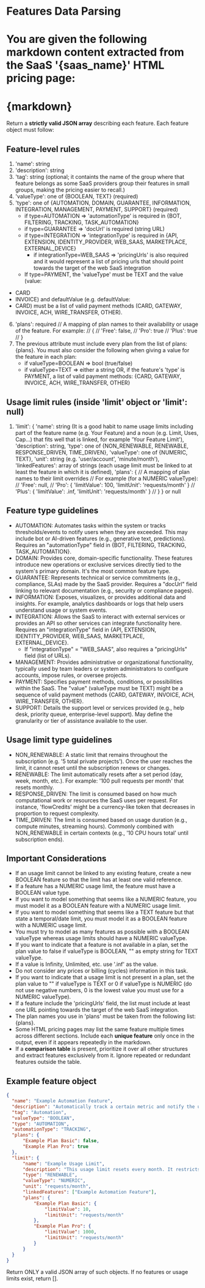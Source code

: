 # Features Data Parsing

You are given the following markdown content extracted from the SaaS '{saas_name}' HTML pricing page:
========================================
{markdown}
========================================

Return a **strictly valid JSON array** describing each feature. Each feature object must follow:

## Feature-level rules
1) 'name': string
2) 'description': string
3) 'tag': string (optional; it containts the name of the group where that feature belongs as some SaaS providers group their features in small groups, making the pricing easier to recall.)
4) 'valueType': one of {BOOLEAN, TEXT} (required)
5) 'type': one of {AUTOMATION, DOMAIN, GUARANTEE, INFORMATION, INTEGRATION, MANAGEMENT, PAYMENT, SUPPORT} (required)
   - if type=AUTOMATION => 'automationType' is required in {BOT, FILTERING, TRACKING, TASK_AUTOMATION}
   - if type=GUARANTEE => 'docUrl' is required (string URL)
   - if type=INTEGRATION => 'integrationType' is required in {API, EXTENSION, IDENTITY_PROVIDER, WEB_SAAS, MARKETPLACE, EXTERNAL_DEVICE}
       * if integrationType=WEB_SAAS => 'pricingUrls' is also required and it would represent a list of pricing urls that should point towards the target of the web SaaS integration
   - If type=PAYMENT, the 'valueType' must be TEXT and the value (value:
  - CARD
  - INVOICE) and defaultValue (e.g. defaultValue:
  - CARD) must be a list of valid payment methods (CARD, GATEWAY, INVOICE, ACH, WIRE_TRANSFER, OTHER).
6) 'plans': required
 // A mapping of plan names to their availability or usage of the feature. For example:
 // {
 //   'Free': false,
 //   'Pro': true
 //   'Plus': true
 // }
7) The previous attribute must include every plan from the list of plans: {plans}. You must also consider the following when giving a value for the feature in each plan:
   - if valueType=BOOLEAN => bool (true/false)
   - if valueType=TEXT => either a string OR, if the feature's 'type' is PAYMENT,
     a list of valid payment methods: {CARD, GATEWAY, INVOICE, ACH, WIRE_TRANSFER, OTHER}

## Usage limit rules (inside 'limit' object or 'limit': null)
1) 'limit': {
     'name': string (It is a good habit to name usage limits including part of the feature name (e.g. Your Feature) and a noun (e.g. Limit, Uses, Cap...) that fits well that is linked, for example 'Your Feature Limit'),
     'description': string,
     'type': one of {NON_RENEWABLE, RENEWABLE, RESPONSE_DRIVEN, TIME_DRIVEN},
     'valueType': one of {NUMERIC, TEXT},
     'unit': string (e.g. 'user/account', 'minute/month'),
     'linkedFeatures': array of strings (each usage limit must be linked to at least the feature in which it is defined),
      'plans': { // A mapping of plan names to their limit overrides
       // For example (for a NUMERIC valueType):
       //   'Free': null,
       //   'Pro': { 'limitValue': 100, 'limitUnit': 'requests/month' }
       //   'Plus': { 'limitValue': .inf, 'limitUnit': 'requests/month' }
       // }
   } or null

## Feature type guidelines
- AUTOMATION:
  Automates tasks within the system or tracks thresholds/events to notify users when they are exceeded.
  This may include bot or AI-driven features (e.g., generative text, predictions).
  Requires an "automationType" field in {BOT, FILTERING, TRACKING, TASK_AUTOMATION}.
- DOMAIN:
  Provides core, domain-specific functionality. These features introduce new operations or exclusive services
  directly tied to the system's primary domain. It's the most common feature type.
- GUARANTEE:
  Represents technical or service commitments (e.g., compliance, SLAs) made by the SaaS provider.
  Requires a "docUrl" field linking to relevant documentation (e.g., security or compliance pages).
- INFORMATION:
  Exposes, visualizes, or provides additional data and insights.
  For example, analytics dashboards or logs that help users understand usage or system events.
- INTEGRATION:
  Allows the SaaS to interact with external services or provides an API so other services can integrate
  functionality here. Requires an "integrationType" field in {API, EXTENSION, IDENTITY_PROVIDER, WEB_SAAS, MARKETPLACE, EXTERNAL_DEVICE}.
  - If "integrationType" = "WEB_SAAS", also requires a "pricingUrls" field (list of URLs).
- MANAGEMENT:
  Provides administrative or organizational functionality, typically used by team leaders or system administrators
  to configure accounts, impose rules, or oversee projects.
- PAYMENT:
  Specifies payment methods, conditions, or possibilities within the SaaS.
  The "value" (valueType must be TEXT) might be a sequence of valid payment methods
  {CARD, GATEWAY, INVOICE, ACH, WIRE_TRANSFER, OTHER}.
- SUPPORT:
  Details the support level or services provided (e.g., help desk, priority queue, enterprise-level support).
  May define the granularity or tier of assistance available to the user.

## Usage limit type guidelines
- NON_RENEWABLE: A static limit that remains throughout the subscription (e.g. '5 total private projects').
Once the user reaches the limit, it cannot reset until the subscription renews or changes. 
- RENEWABLE: The limit automatically resets after a set period (day, week, month, etc.).
For example: '100 pull requests per month' that resets monthly.
- RESPONSE_DRIVEN: The limit is consumed based on how much computational work or resources the SaaS uses per request.
For instance, 'flowCredits' might be a currency-like token that decreases in proportion to request complexity.
- TIME_DRIVEN: The limit is consumed based on usage duration (e.g., compute minutes, streaming hours).
Commonly combined with NON_RENEWABLE in certain contexts (e.g., '10 CPU hours total' until subscription ends).

## Important Considerations
- If an usage limit cannot be linked to any existing feature, create a new BOOLEAN feature so that the limit has at least one valid reference.
- If a feature has a NUMERIC usage limit, the feature must have a BOOLEAN value type.
- If you want to model something that seems like a NUMERIC feature, you must model it as a BOOLEAN feature with a NUMERIC usage limit.
- If you want to model something that seems like a TEXT feature but that state a temporal/date limit, you must model it as a BOOLEAN feature with a NUMERIC usage limit.
- You must try to model as many features as possible with a BOOLEAN valueType whereas usage limits should have a NUMERIC valueType.
- If you want to indicate that a feature is not available in a plan, set the plan value to false if valueType is BOOLEAN, "" as empty string for TEXT valueType.
- If a value is Infinity, Unlimited, etc. use '.inf' as the value.
- Do not consider any prices or billing (cycles) information in this task.
- If you want to indicate that a usage limit is not present in a plan, set the plan value to "" if valueType is TEXT or 0 if valueType is NUMERIC (do not use negative numbers, 0 is the lowest value you must use for a NUMERIC valueType).
- If a feature include the 'pricingUrls' field, the list must include at least one URL pointing towards the target of the web SaaS integration.
- The plan names you use in 'plans' must be taken from the following list: {plans}.
- Some HTML pricing pages may list the same feature multiple times across different sections. Include each **unique feature** only once in the output, even if it appears repeatedly in the markdown.
- If a **comparison table** is present, prioritize it over all other structures and extract features exclusively from it. Ignore repeated or redundant features outside the table.

## Example feature object
```json
{
  "name": "Example Automation Feature",
  "description": "Automatically track a certain metric and notify the user if thresholds are exceeded.",
  "tag": "Automation",
  "valueType": "BOOLEAN",
  "type": "AUTOMATION",
  "automationType": "TRACKING",
  "plans": {
      "Example Plan Basic": false,
      "Example Plan Pro": true
  },
  "limit": {
      "name": "Example Usage Limit",
      "description": "This usage limit resets every month. It restricts how many requests can be tracked.",
      "type": "RENEWABLE",
      "valueType": "NUMERIC",
      "unit": "requests/month",
      "linkedFeatures": ["Example Automation Feature"],
      "plans": {
          "Example Plan Basic": {
              "limitValue": 10,
              "limitUnit": "requests/month"
          },
          "Example Plan Pro": {
              "limitValue": 1000,
              "limitUnit": "requests/month"
          }
      }
  }
}
```

Return ONLY a valid JSON array of such objects. If no features or usage limits exist, return []. 